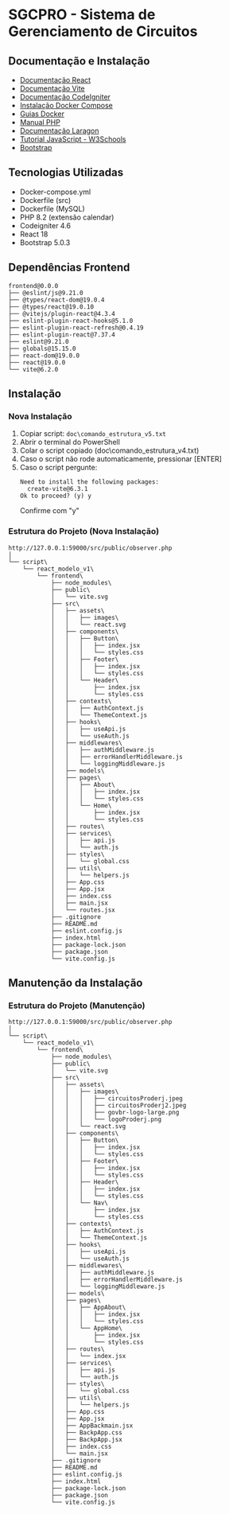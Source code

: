 # SGCPRO - Sistema de Gerenciamento de Circuitos

## Documentação e Instalação
- [Documentação React](https://react.dev/learn/creating-a-react-app)
- [Documentação Vite](https://vite.dev/guide/)
- [Documentação CodeIgniter](https://codeigniter.com/user_guide/installation/index.html)
- [Instalação Docker Compose](https://docs.docker.com/compose/install/)
- [Guias Docker](https://docs.docker.com/guides/)
- [Manual PHP](https://www.php.net/manual/pt_BR/index.php)
- [Documentação Laragon](https://laragon.org/docs/)
- [Tutorial JavaScript - W3Schools](https://www.w3schools.com/js/default.asp)
- [Bootstrap](https://getbootstrap.com/docs/5.3/getting-started/introduction/)

## Tecnologias Utilizadas
- Docker-compose.yml
- Dockerfile (src)
- Dockerfile (MySQL)
- PHP 8.2 (extensão calendar)
- Codeigniter 4.6
- React 18
- Bootstrap 5.0.3

## Dependências Frontend
```
frontend@0.0.0
├── @eslint/js@9.21.0
├── @types/react-dom@19.0.4
├── @types/react@19.0.10
├── @vitejs/plugin-react@4.3.4
├── eslint-plugin-react-hooks@5.1.0
├── eslint-plugin-react-refresh@0.4.19
├── eslint-plugin-react@7.37.4
├── eslint@9.21.0
├── globals@15.15.0
├── react-dom@19.0.0
├── react@19.0.0
└── vite@6.2.0
```

## Instalação

### Nova Instalação
1. Copiar script: `doc\comando_estrutura_v5.txt`
2. Abrir o terminal do PowerShell
3. Colar o script copiado (doc\comando_estrutura_v4.txt)
4. Caso o script não rode automaticamente, pressionar [ENTER]
5. Caso o script pergunte:
   ```
   Need to install the following packages:
     create-vite@6.3.1
   Ok to proceed? (y) y
   ```
   Confirme com "y"

### Estrutura do Projeto (Nova Instalação)
```
http://127.0.0.1:59000/src/public/observer.php
│
└── script\
    └── react_modelo_v1\
        └── frontend\
            ├── node_modules\
            ├── public\
            │   └── vite.svg
            ├── src\
            │   ├── assets\
            │   │   ├── images\
            │   │   └── react.svg
            │   ├── components\
            │   │   ├── Button\
            │   │   │   ├── index.jsx
            │   │   │   └── styles.css
            │   │   ├── Footer\
            │   │   │   ├── index.jsx
            │   │   │   └── styles.css
            │   │   └── Header\
            │   │       ├── index.jsx
            │   │       └── styles.css
            │   ├── contexts\
            │   │   ├── AuthContext.js
            │   │   └── ThemeContext.js
            │   ├── hooks\
            │   │   ├── useApi.js
            │   │   └── useAuth.js
            │   ├── middlewares\
            │   │   ├── authMiddleware.js
            │   │   ├── errorHandlerMiddleware.js
            │   │   └── loggingMiddleware.js
            │   ├── models\
            │   ├── pages\
            │   │   ├── About\
            │   │   │   ├── index.jsx
            │   │   │   └── styles.css
            │   │   └── Home\
            │   │       ├── index.jsx
            │   │       └── styles.css
            │   ├── routes\
            │   ├── services\
            │   │   ├── api.js
            │   │   └── auth.js
            │   ├── styles\
            │   │   └── global.css
            │   ├── utils\
            │   │   └── helpers.js
            │   ├── App.css
            │   ├── App.jsx
            │   ├── index.css
            │   ├── main.jsx
            │   └── routes.jsx
            ├── .gitignore
            ├── README.md
            ├── eslint.config.js
            ├── index.html
            ├── package-lock.json
            ├── package.json
            └── vite.config.js
```

## Manutenção da Instalação

### Estrutura do Projeto (Manutenção)
```
http://127.0.0.1:59000/src/public/observer.php
│
└── script\
    └── react_modelo_v1\
        └── frontend\
            ├── node_modules\
            ├── public\
            │   └── vite.svg
            ├── src\
            │   ├── assets\
            │   │   ├── images\
            │   │   │   ├── circuitosProderj.jpeg
            │   │   │   ├── circuitosProderj2.jpeg
            │   │   │   ├── govbr-logo-large.png
            │   │   │   └── logoProderj.png
            │   │   └── react.svg
            │   ├── components\
            │   │   ├── Button\
            │   │   │   ├── index.jsx
            │   │   │   └── styles.css
            │   │   ├── Footer\
            │   │   │   ├── index.jsx
            │   │   │   └── styles.css
            │   │   ├── Header\
            │   │   │   ├── index.jsx
            │   │   │   └── styles.css
            │   │   └── Nav\
            │   │       ├── index.jsx
            │   │       └── styles.css
            │   ├── contexts\
            │   │   ├── AuthContext.js
            │   │   └── ThemeContext.js
            │   ├── hooks\
            │   │   ├── useApi.js
            │   │   └── useAuth.js
            │   ├── middlewares\
            │   │   ├── authMiddleware.js
            │   │   ├── errorHandlerMiddleware.js
            │   │   └── loggingMiddleware.js
            │   ├── models\
            │   ├── pages\
            │   │   ├── AppAbout\
            │   │   │   ├── index.jsx
            │   │   │   └── styles.css
            │   │   └── AppHome\
            │   │       ├── index.jsx
            │   │       └── styles.css
            │   ├── routes\
            │   │   └── index.jsx
            │   ├── services\
            │   │   ├── api.js
            │   │   └── auth.js
            │   ├── styles\
            │   │   └── global.css
            │   ├── utils\
            │   │   └── helpers.js
            │   ├── App.css
            │   ├── App.jsx
            │   ├── AppBackmain.jsx
            │   ├── BackpApp.css
            │   ├── BackpApp.jsx
            │   ├── index.css
            │   └── main.jsx
            ├── .gitignore
            ├── README.md
            ├── eslint.config.js
            ├── index.html
            ├── package-lock.json
            ├── package.json
            └── vite.config.js
```